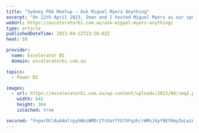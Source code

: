 ```yaml
---
title: "Sydney PUG Meetup – Ask Miguel Myers Anything"
excerpt: "On 12th April 2023, Iman and I hosted Miguel Myers as our special guest at the Sydney Power BI User Group.   Miguel is a visualisation guru from Microsoft and has worked there for many years.  He has recently been assigned as the Product Manager for Visualisations in Power BI, and [...]Read More »"
webUrl: https://exceleratorbi.com.au/ask-miguel-myers-anything/
type: article
publishedDateTime: 2023-04-12T23:56:02Z
heat: 50

provider:
  name: Excelerator BI
  domain: exceleratorbi.com.au

topics:
  - Power BI

images:
  - url: https://exceleratorbi.com.au/wp-content/uploads/2023/04/imq1.png
    width: 642
    height: 364
    isCached: true

secured: "V+perOtlAu64mlrpyhWkiWMDr27rUatfYG7VFqzh/rWMsJ4yf9EfKmyZeLwiWh6qOYtFSIoeMCTeNThppy/58Si+Nfi6cAxWW/WxaY348QxzflwP6G9unjvDn/2hK0Uq9cpghWN0Ht6FUxcgxc75djH28atSniARxLLuZaFCOPJ/jbeCUjZWEPNgVbVaaF4NSsS2rC/Prm1v5vfvuDkPehr33yXrufy4A2A/PuPkluuBY7kEfw8YYy9WWtEPtFhZFUQxQDxOUiRmP/6ErfHaR1dMtp3Pfhm9pEbmcxJM7eIHRt1NgA22y8xnvu+q6Rnyucuvc9R89IvjDXE7ZWx7gQGjZitIrgfyEKATOJ1CLcE=;G6ZNtVzfRBIDN9kDnGbj3w=="
---
```



